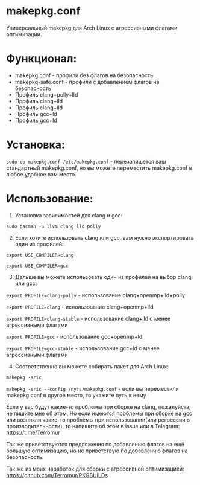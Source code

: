 # makepkg.conf
Универсальный makepkg для Arch Linux с агрессивными флагами оптимизации.

# Функционал:
- makepkg.conf - профили без флагов на безопасность
- makepkg-safe.conf - профили с добавлением флагов на безопасность
- Профиль clang+polly+lld
- Профиль clang+lld
- Профиль clang+lld
- Профиль gcc+ld
- Профиль gcc+ld

# Установка:
```sudo cp makepkg.conf /etc/makepkg.conf``` - перезапишется ваш стандартный makepkg.conf, но вы можете переместить makepkg.conf в любое удобное вам место.

# Использование:

1. Установка зависимостей для clang и gcc:

```sudo pacman -S llvm clang lld polly```

2. Если хотите использовать clang или gcc, вам нужно экспортировать один из профилей:

```export USE_COMPILER=clang```
 
```export USE_COMPILER=gcc```

3. Дальше вы можете использовать один из профилей на выбор clang или gcc:

```export PROFILE=clang-polly```  - использование clang+openmp+lld+polly

```export PROFILE=clang``` - использование clang+openmp+lld

```export PROFILE=clang-stable``` - использование clang+lld с менее агрессивными флагами

```export PROFILE=gcc``` - использование gcc+openmp+ld

```export PROFILE=gcc-stable``` - использование gcc+ld с менее агрессивными флагами

4. Соответственно вы можете собирать пакет для Arch Linux:

```makepkg -sric```

```makepkg -sric --config /путь/makepkg.conf``` - если вы переместили makepkg.conf в другое место, то укажите путь к нему

Если у вас будут какие-то проблемы при сборке на clang, пожалуйста, не пишите мне об этом. Но если имеются проблемы при сборке на gcc или возникли какие-то проблемы при использовании(или регрессии в производительности), то напишите об этом в issue или в Telegram: https://t.me/Terromur 

Так же приветствуются предложения по добавлению флагов на ещё большую оптимизацию, но не приветствую по добавлению флагов на безопасность.

Так же из моих наработок для сборки с агрессивной оптимизацией: https://github.com/Terromur/PKGBUILDs
